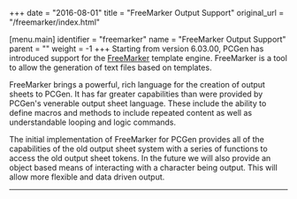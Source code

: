 +++
date = "2016-08-01"
title = "FreeMarker Output Support"
original_url = "/freemarker/index.html"

[menu.main]
    identifier = "freemarker"
    name = "FreeMarker Output Support"
    parent = ""
        weight = -1
+++
Starting from version 6.03.00, PCGen has introduced support for the
[FreeMarker](http://freemarker.org/) template engine. FreeMarker is a
tool to allow the generation of text files based on templates.

FreeMarker brings a powerful, rich language for the creation of output
sheets to PCGen. It has far greater capabilities than were provided by
PCGen's venerable output sheet language. These include the ability to
define macros and methods to include repeated content as well as
understandable looping and logic commands.

The initial implementation of FreeMarker for PCGen provides all of the
capabilities of the old output sheet system with a series of functions
to access the old output sheet tokens. In the future we will also
provide an object based means of interacting with a character being
output. This will allow more flexible and data driven output.

------------------------------------------------------------------------



